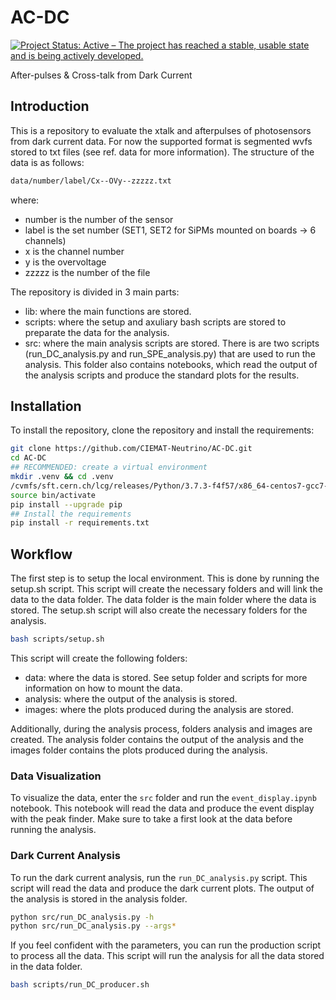 # AC-DC

[![Project Status: Active – The project has reached a stable, usable state and is being actively developed.](https://www.repostatus.org/badges/latest/active.svg)](https://www.repostatus.org/#active)

After-pulses &amp; Cross-talk from Dark Current

## Introduction

This is a repository to evaluate the xtalk and afterpulses of photosensors from dark current data. For now the supported format is segmented wvfs stored to txt files (see ref. data for more information).
The structure of the data is as follows:

```bash
data/number/label/Cx--OVy--zzzzz.txt
```

where:

- number is the number of the sensor
- label is the set number (SET1, SET2 for SiPMs mounted on boards -> 6 channels)
- x is the channel number
- y is the overvoltage
- zzzzz is the number of the file

The repository is divided in 3 main parts:

- lib: where the main functions are stored.
- scripts: where the setup and axuliary bash scripts are stored to preparate the data for the analysis.
- src: where the main analysis scripts are stored. There is are two scripts (run_DC_analysis.py and run_SPE_analysis.py) that are used to run the analysis. This folder also contains notebooks, which read the output of the analysis scripts and produce the standard plots for the results.

## Installation

To install the repository, clone the repository and install the requirements:

```bash
git clone https://github.com/CIEMAT-Neutrino/AC-DC.git
cd AC-DC
## RECOMMENDED: create a virtual environment
mkdir .venv && cd .venv
/cvmfs/sft.cern.ch/lcg/releases/Python/3.7.3-f4f57/x86_64-centos7-gcc7-opt/bin/python3 -m venv .
source bin/activate
pip install --upgrade pip
## Install the requirements
pip install -r requirements.txt
```

## Workflow

The first step is to setup the local environment. This is done by running the setup.sh script. This script will create the necessary folders and will link the data to the data folder. The data folder is the main folder where the data is stored. The setup.sh script will also create the necessary folders for the analysis.

```bash
bash scripts/setup.sh
```

This script will create the following folders:

- data: where the data is stored. See setup folder and scripts for more information on how to mount the data.
- analysis: where the output of the analysis is stored.
- images: where the plots produced during the analysis are stored.

Additionally, during the analysis process, folders analysis and images are created. The analysis folder contains the output of the analysis and the images folder contains the plots produced during the analysis.

### Data Visualization

To visualize the data, enter the ```src``` folder and run the ```event_display.ipynb``` notebook. This notebook will read the data and produce the event display with the peak finder. Make sure to take a first look at the data before running the analysis.

### Dark Current Analysis

To run the dark current analysis, run the ```run_DC_analysis.py``` script. This script will read the data and produce the dark current plots. The output of the analysis is stored in the analysis folder.

```bash
python src/run_DC_analysis.py -h
python src/run_DC_analysis.py --args*
```

If you feel confident with the parameters, you can run the production script to process all the data. This script will run the analysis for all the data stored in the data folder.

```bash
bash scripts/run_DC_producer.sh
```
